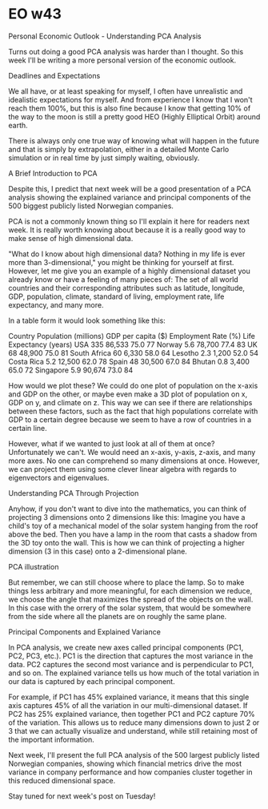 # EO w43

Personal Economic Outlook - Understanding PCA Analysis

Turns out doing a good PCA analysis was harder than I thought. So this week I'll be writing a more personal version of the economic outlook.

Deadlines and Expectations

We all have, or at least speaking for myself, I often have unrealistic and idealistic expectations for myself. And from experience I know that I won't reach them 100%, but this is also fine because I know that getting 10% of the way to the moon is still a pretty good HEO (Highly Elliptical Orbit) around earth.

There is always only one true way of knowing what will happen in the future and that is simply by extrapolation, either in a detailed Monte Carlo simulation or in real time by just simply waiting, obviously.

A Brief Introduction to PCA

Despite this, I predict that next week will be a good presentation of a PCA analysis showing the explained variance and principal components of the 500 biggest publicly listed Norwegian companies.

PCA is not a commonly known thing so I'll explain it here for readers next week. It is really worth knowing about because it is a really good way to make sense of high dimensional data.

"What do I know about high dimensional data? Nothing in my life is ever more than 3-dimensional," you might be thinking for yourself at first. However, let me give you an example of a highly dimensional dataset you already know or have a feeling of many pieces of: The set of all world countries and their corresponding attributes such as latitude, longitude, GDP, population, climate, standard of living, employment rate, life expectancy, and many more.

In a table form it would look something like this:

Country Population (millions) GDP per capita ($) Employment Rate (%) Life Expectancy (years)
USA 335 86,533 75.0 77
Norway 5.6 78,700 77.4 83
UK 68 48,900 75.0 81
South Africa 60 6,330 58.0 64
Lesotho 2.3 1,200 52.0 54
Costa Rica 5.2 12,500 62.0 78
Spain 48 30,500 67.0 84
Bhutan 0.8 3,400 65.0 72
Singapore 5.9 90,674 73.0 84

How would we plot these? We could do one plot of population on the x-axis and GDP on the other, or maybe even make a 3D plot of population on x, GDP on y, and climate on z. This way we can see if there are relationships between these factors, such as the fact that high populations correlate with GDP to a certain degree because we seem to have a row of countries in a certain line.

However, what if we wanted to just look at all of them at once? Unfortunately we can't. We would need an x-axis, y-axis, z-axis, and many more axes. No one can comprehend so many dimensions at once. However, we can project them using some clever linear algebra with regards to eigenvectors and eigenvalues.

Understanding PCA Through Projection

Anyhow, if you don't want to dive into the mathematics, you can think of projecting 3 dimensions onto 2 dimensions like this: Imagine you have a child's toy of a mechanical model of the solar system hanging from the roof above the bed. Then you have a lamp in the room that casts a shadow from the 3D toy onto the wall. This is how we can think of projecting a higher dimension (3 in this case) onto a 2-dimensional plane.

PCA illustration

But remember, we can still choose where to place the lamp. So to make things less arbitrary and more meaningful, for each dimension we reduce, we choose the angle that maximizes the spread of the objects on the wall. In this case with the orrery of the solar system, that would be somewhere from the side where all the planets are on roughly the same plane.

Principal Components and Explained Variance

In PCA analysis, we create new axes called principal components (PC1, PC2, PC3, etc.). PC1 is the direction that captures the most variance in the data. PC2 captures the second most variance and is perpendicular to PC1, and so on. The explained variance tells us how much of the total variation in our data is captured by each principal component.

For example, if PC1 has 45% explained variance, it means that this single axis captures 45% of all the variation in our multi-dimensional dataset. If PC2 has 25% explained variance, then together PC1 and PC2 capture 70% of the variation. This allows us to reduce many dimensions down to just 2 or 3 that we can actually visualize and understand, while still retaining most of the important information.

Next week, I'll present the full PCA analysis of the 500 largest publicly listed Norwegian companies, showing which financial metrics drive the most variance in company performance and how companies cluster together in this reduced dimensional space.

Stay tuned for next week's post on Tuesday!
